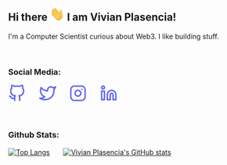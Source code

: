 ## Hi there <img src="https://github.com/vplasencia/vplasencia/blob/main/icons/wave.gif" width="30px"> I am Vivian Plasencia!

I'm a Computer Scientist curious about Web3. I like building stuff.

<br />

### Social Media:

[<img src='https://github.com/vplasencia/vplasencia/blob/main/icons/github.svg' alt='github' height='35'>](https://github.com/vplasencia)
&nbsp;&nbsp;&nbsp;&nbsp;&nbsp;
[<img src='https://github.com/vplasencia/vplasencia/blob/main/icons/twitter.svg' alt='twitter' height='35'>](https://twitter.com/ViviPlasenciaC)
&nbsp;&nbsp;&nbsp;&nbsp;&nbsp;
[<img src='https://github.com/vplasencia/vplasencia/blob/main/icons/instagram.svg' alt='instagram' height='35'>](https://www.instagram.com/vivian_plasencia)
&nbsp;&nbsp;&nbsp;&nbsp;&nbsp;
[<img src='https://github.com/vplasencia/vplasencia/blob/main/icons/linkedin.svg' alt='linkedin' height='35'>](https://www.linkedin.com/in/vivian-plasencia-221603170)

<br />

### Github Stats:

[![Top Langs](https://github-readme-stats.vercel.app/api/top-langs/?username=vplasencia&title_color=818cf8&bg_color=111827&text_color=e5e7eb&border_color=e5e7eb)](https://github.com/vplasencia)
&nbsp;&nbsp;&nbsp;&nbsp;&nbsp;
[![Vivian Plasencia's GitHub stats](https://github-readme-stats.vercel.app/api?username=vplasencia&show_icons=true&icon_color=6366f1&title_color=818cf8&bg_color=111827&text_color=e5e7eb&border_color=e5e7eb)](https://github.com/vplasencia)
